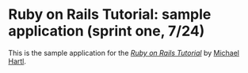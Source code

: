 # Ruby on Rails Tutorial: sample application (sprint one, 7/24)

This is the sample application for the [*Ruby on Rails Tutorial*](http://railstutorial.org)
by [Michael Hartl](http://michaelhartl.com/).
